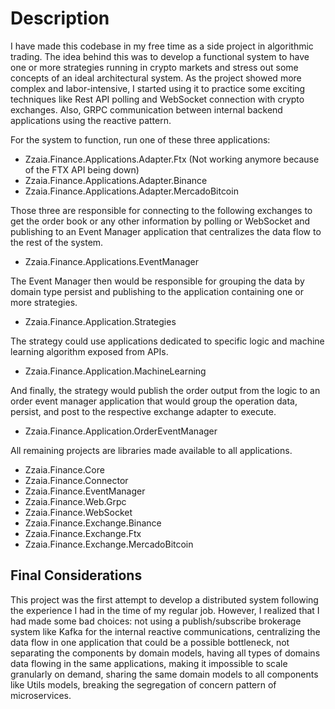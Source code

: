 ﻿# Description

I have made this codebase in my free time as a side project in algorithmic trading. 
The idea behind this was to develop a functional system to have one or more strategies
running in crypto markets and stress out some concepts of an ideal architectural system. 
As the project showed more complex and labor-intensive, I started using it to practice 
some exciting techniques like Rest API polling and WebSocket connection with crypto exchanges. 
Also, GRPC communication between internal backend applications using the reactive pattern.

For the system to function, run one of these three applications:

- Zzaia.Finance.Applications.Adapter.Ftx (Not working anymore because of the FTX API being down)
- Zzaia.Finance.Applications.Adapter.Binance 
- Zzaia.Finance.Applications.Adapter.MercadoBitcoin 

Those three are responsible for connecting to the following exchanges to get the order book
or any other information by polling or WebSocket and publishing to an Event Manager application 
that centralizes the data flow to the rest of the system.

- Zzaia.Finance.Applications.EventManager

The Event Manager then would be responsible for grouping the data by domain type persist and 
publishing to the application containing one or more strategies.

- Zzaia.Finance.Application.Strategies

The strategy could use applications dedicated to specific logic and machine learning algorithm 
exposed from APIs.

- Zzaia.Finance.Application.MachineLearning

And finally, the strategy would publish the order output from the logic to an order event manager 
application that would group the operation data, persist, and post to the respective exchange adapter to execute.

- Zzaia.Finance.Application.OrderEventManager

All remaining projects are libraries made available to all applications.

- Zzaia.Finance.Core
- Zzaia.Finance.Connector
- Zzaia.Finance.EventManager
- Zzaia.Finance.Web.Grpc
- Zzaia.Finance.WebSocket
- Zzaia.Finance.Exchange.Binance
- Zzaia.Finance.Exchange.Ftx
- Zzaia.Finance.Exchange.MercadoBitcoin

## Final Considerations

This project was the first attempt to develop a distributed system following the experience 
I had in the time of my regular job. However, I realized that I had made some bad choices: 
not using a publish/subscribe brokerage system like Kafka for the internal reactive communications, 
centralizing the data flow in one application that could be a possible bottleneck, not separating 
the components by domain models, having all types of domains data flowing in the same applications, 
making it impossible to scale granularly on demand, sharing the same domain models to all components like Utils models, 
breaking the segregation of concern pattern of microservices.
